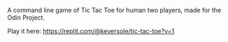 A command line game of Tic Tac Toe for human two players, made for the Odin Project.

Play it here:
https://replit.com/@keversole/tic-tac-toe?v=1

